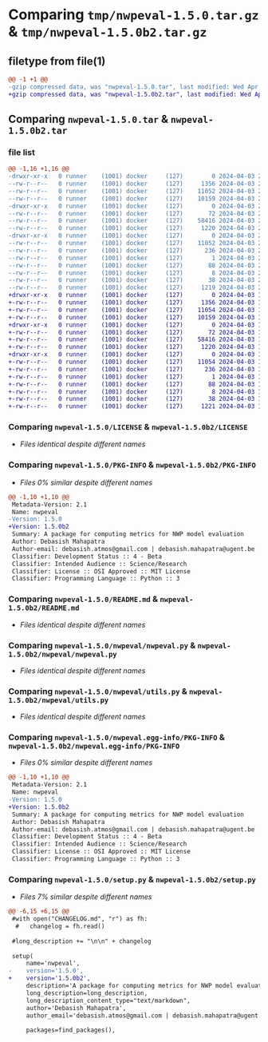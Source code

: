 # Comparing `tmp/nwpeval-1.5.0.tar.gz` & `tmp/nwpeval-1.5.0b2.tar.gz`

## filetype from file(1)

```diff
@@ -1 +1 @@
-gzip compressed data, was "nwpeval-1.5.0.tar", last modified: Wed Apr  3 20:07:33 2024, max compression
+gzip compressed data, was "nwpeval-1.5.0b2.tar", last modified: Wed Apr  3 19:59:08 2024, max compression
```

## Comparing `nwpeval-1.5.0.tar` & `nwpeval-1.5.0b2.tar`

### file list

```diff
@@ -1,16 +1,16 @@
-drwxr-xr-x   0 runner    (1001) docker     (127)        0 2024-04-03 20:07:33.144698 nwpeval-1.5.0/
--rw-r--r--   0 runner    (1001) docker     (127)     1356 2024-04-03 20:07:29.000000 nwpeval-1.5.0/LICENSE
--rw-r--r--   0 runner    (1001) docker     (127)    11052 2024-04-03 20:07:33.144698 nwpeval-1.5.0/PKG-INFO
--rw-r--r--   0 runner    (1001) docker     (127)    10159 2024-04-03 20:07:29.000000 nwpeval-1.5.0/README.md
-drwxr-xr-x   0 runner    (1001) docker     (127)        0 2024-04-03 20:07:33.140698 nwpeval-1.5.0/nwpeval/
--rw-r--r--   0 runner    (1001) docker     (127)       72 2024-04-03 20:07:29.000000 nwpeval-1.5.0/nwpeval/__init__.py
--rw-r--r--   0 runner    (1001) docker     (127)    58416 2024-04-03 20:07:29.000000 nwpeval-1.5.0/nwpeval/nwpeval.py
--rw-r--r--   0 runner    (1001) docker     (127)     1220 2024-04-03 20:07:29.000000 nwpeval-1.5.0/nwpeval/utils.py
-drwxr-xr-x   0 runner    (1001) docker     (127)        0 2024-04-03 20:07:33.144698 nwpeval-1.5.0/nwpeval.egg-info/
--rw-r--r--   0 runner    (1001) docker     (127)    11052 2024-04-03 20:07:33.000000 nwpeval-1.5.0/nwpeval.egg-info/PKG-INFO
--rw-r--r--   0 runner    (1001) docker     (127)      236 2024-04-03 20:07:33.000000 nwpeval-1.5.0/nwpeval.egg-info/SOURCES.txt
--rw-r--r--   0 runner    (1001) docker     (127)        1 2024-04-03 20:07:33.000000 nwpeval-1.5.0/nwpeval.egg-info/dependency_links.txt
--rw-r--r--   0 runner    (1001) docker     (127)       88 2024-04-03 20:07:33.000000 nwpeval-1.5.0/nwpeval.egg-info/requires.txt
--rw-r--r--   0 runner    (1001) docker     (127)        8 2024-04-03 20:07:33.000000 nwpeval-1.5.0/nwpeval.egg-info/top_level.txt
--rw-r--r--   0 runner    (1001) docker     (127)       38 2024-04-03 20:07:33.144698 nwpeval-1.5.0/setup.cfg
--rw-r--r--   0 runner    (1001) docker     (127)     1219 2024-04-03 20:07:29.000000 nwpeval-1.5.0/setup.py
+drwxr-xr-x   0 runner    (1001) docker     (127)        0 2024-04-03 19:59:08.574311 nwpeval-1.5.0b2/
+-rw-r--r--   0 runner    (1001) docker     (127)     1356 2024-04-03 19:59:02.000000 nwpeval-1.5.0b2/LICENSE
+-rw-r--r--   0 runner    (1001) docker     (127)    11054 2024-04-03 19:59:08.574311 nwpeval-1.5.0b2/PKG-INFO
+-rw-r--r--   0 runner    (1001) docker     (127)    10159 2024-04-03 19:59:02.000000 nwpeval-1.5.0b2/README.md
+drwxr-xr-x   0 runner    (1001) docker     (127)        0 2024-04-03 19:59:08.574311 nwpeval-1.5.0b2/nwpeval/
+-rw-r--r--   0 runner    (1001) docker     (127)       72 2024-04-03 19:59:02.000000 nwpeval-1.5.0b2/nwpeval/__init__.py
+-rw-r--r--   0 runner    (1001) docker     (127)    58416 2024-04-03 19:59:02.000000 nwpeval-1.5.0b2/nwpeval/nwpeval.py
+-rw-r--r--   0 runner    (1001) docker     (127)     1220 2024-04-03 19:59:02.000000 nwpeval-1.5.0b2/nwpeval/utils.py
+drwxr-xr-x   0 runner    (1001) docker     (127)        0 2024-04-03 19:59:08.574311 nwpeval-1.5.0b2/nwpeval.egg-info/
+-rw-r--r--   0 runner    (1001) docker     (127)    11054 2024-04-03 19:59:08.000000 nwpeval-1.5.0b2/nwpeval.egg-info/PKG-INFO
+-rw-r--r--   0 runner    (1001) docker     (127)      236 2024-04-03 19:59:08.000000 nwpeval-1.5.0b2/nwpeval.egg-info/SOURCES.txt
+-rw-r--r--   0 runner    (1001) docker     (127)        1 2024-04-03 19:59:08.000000 nwpeval-1.5.0b2/nwpeval.egg-info/dependency_links.txt
+-rw-r--r--   0 runner    (1001) docker     (127)       88 2024-04-03 19:59:08.000000 nwpeval-1.5.0b2/nwpeval.egg-info/requires.txt
+-rw-r--r--   0 runner    (1001) docker     (127)        8 2024-04-03 19:59:08.000000 nwpeval-1.5.0b2/nwpeval.egg-info/top_level.txt
+-rw-r--r--   0 runner    (1001) docker     (127)       38 2024-04-03 19:59:08.574311 nwpeval-1.5.0b2/setup.cfg
+-rw-r--r--   0 runner    (1001) docker     (127)     1221 2024-04-03 19:59:02.000000 nwpeval-1.5.0b2/setup.py
```

### Comparing `nwpeval-1.5.0/LICENSE` & `nwpeval-1.5.0b2/LICENSE`

 * *Files identical despite different names*

### Comparing `nwpeval-1.5.0/PKG-INFO` & `nwpeval-1.5.0b2/PKG-INFO`

 * *Files 0% similar despite different names*

```diff
@@ -1,10 +1,10 @@
 Metadata-Version: 2.1
 Name: nwpeval
-Version: 1.5.0
+Version: 1.5.0b2
 Summary: A package for computing metrics for NWP model evaluation
 Author: Debasish Mahapatra
 Author-email: debasish.atmos@gmail.com | debasish.mahapatra@ugent.be
 Classifier: Development Status :: 4 - Beta
 Classifier: Intended Audience :: Science/Research
 Classifier: License :: OSI Approved :: MIT License
 Classifier: Programming Language :: Python :: 3
```

### Comparing `nwpeval-1.5.0/README.md` & `nwpeval-1.5.0b2/README.md`

 * *Files identical despite different names*

### Comparing `nwpeval-1.5.0/nwpeval/nwpeval.py` & `nwpeval-1.5.0b2/nwpeval/nwpeval.py`

 * *Files identical despite different names*

### Comparing `nwpeval-1.5.0/nwpeval/utils.py` & `nwpeval-1.5.0b2/nwpeval/utils.py`

 * *Files identical despite different names*

### Comparing `nwpeval-1.5.0/nwpeval.egg-info/PKG-INFO` & `nwpeval-1.5.0b2/nwpeval.egg-info/PKG-INFO`

 * *Files 0% similar despite different names*

```diff
@@ -1,10 +1,10 @@
 Metadata-Version: 2.1
 Name: nwpeval
-Version: 1.5.0
+Version: 1.5.0b2
 Summary: A package for computing metrics for NWP model evaluation
 Author: Debasish Mahapatra
 Author-email: debasish.atmos@gmail.com | debasish.mahapatra@ugent.be
 Classifier: Development Status :: 4 - Beta
 Classifier: Intended Audience :: Science/Research
 Classifier: License :: OSI Approved :: MIT License
 Classifier: Programming Language :: Python :: 3
```

### Comparing `nwpeval-1.5.0/setup.py` & `nwpeval-1.5.0b2/setup.py`

 * *Files 7% similar despite different names*

```diff
@@ -6,15 +6,15 @@
 #with open("CHANGELOG.md", "r") as fh:
  #   changelog = fh.read()
 
 #long_description += "\n\n" + changelog
 
 setup(
     name='nwpeval',
-    version='1.5.0',
+    version='1.5.0b2',
     description='A package for computing metrics for NWP model evaluation',
     long_description=long_description,
     long_description_content_type="text/markdown",
     author='Debasish Mahapatra',
     author_email='debasish.atmos@gmail.com | debasish.mahapatra@ugent.be',
     
     packages=find_packages(),
```

